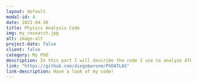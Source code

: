 ```yaml
---
layout: default
modal-id: 4
date: 2021-04-30
title: Physics Analysis Code
img: my_research.jpg
alt: image-alt
project-date: false
client: false
category: My PhD
description: In this part I will describe the code I use to analyze ATLAS data.
link: "https://github.com/diegobaronm/PhDATLAS"
link-description: Have a look of my code!
---
```

